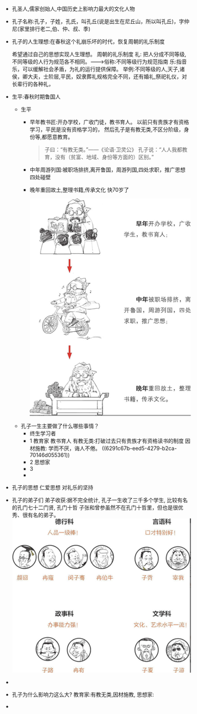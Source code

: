 - 孔圣人,儒家创始人,中国历史上影响力最大的文化人物
- 孔子名称:孔子，子姓，孔氏，叫孔丘(说是出生在尼丘山，所以叫孔丘)，字仲尼(家里排行老二,伯、仲、叔、季)
- 孔子的人生理想:在春秋这个礼崩乐坏的时代，恢复周朝的礼乐制度
  
  
  希望通过自己的思想实现人生理想。
  周朝的礼乐制度
  礼:
  把人分成不同等级,不同等级的人行为规范各不相同。--->俗称:不同等级行为规范指南
  乐:指音乐，可以缓解社会矛盾，为礼的运行提供保障。
  举例:不同等级的人,天子,诸侯，卿大夫，士阶层,平民，奴隶葬礼规格完全不同，还有婚礼,祭祀礼仪，对长辈行的各种礼，
- 生平:春秋时期鲁国人
	- 生平
		- 早年教书匠:开办学校，广收门徒，教书育人。
		  以前只有贵族才有资格学习，平民是没有资格学习的，
		  然后孔子是有教无类,不区分阶级，身份等,都愿意教育。
		  
		  >子曰：“有教无类。”——《论语·卫灵公》
		  孔子说：“人人我都教育，没有（贫富、地域、身份等方面的）区别。”
		- 中年周游列国:被职场排挤,离开鲁国，周游列国,四处求职，推广思想
		  四处碰壁
		- 晚年重回故土,整理书籍,传承文化
		  快70岁了
		  
		  
		  
		  
		  ![截屏2022-05-28 下午2.40.01.png](../assets/截屏2022-05-28_下午2.40.01_1653720022474_0.png)
	- 孔子一生主要做了什么哪些事情？
		- 终生学习者
		- 1 教育家
		  教书育人
		  有教无类:打破过去只有贵族才有资格读书的制度
		  因材施教:
		  学而不厌，诲人不倦。 ((6291c67b-eed5-4279-b2ca-70146d055361))
		- 2 思想家
		- 3
		-
- 孔子的思想
  仁爱思想
  对礼乐的坚持
- 孔子的弟子们
  弟子收获:据不完全统计,
  孔子一生收了三千多个学生,
  比较有名的孔门七十二门贤,
  孔门十哲
  子张和曾参虽然不在孔门十哲里，但也是很优秀、很有名的弟子。
  ![截屏2022-05-28 下午3.39.45.png](../assets/截屏2022-05-28_下午3.39.45_1653723599112_0.png)
-
- 孔子为什么影响力这么大?
  教育家:有教无类,因材施教,
  思想家:
-